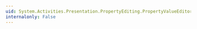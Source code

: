 ```yaml
---
uid: System.Activities.Presentation.PropertyEditing.PropertyValueEditorCommands.ShowExtendedPopupEditor
internalonly: False
---
```

